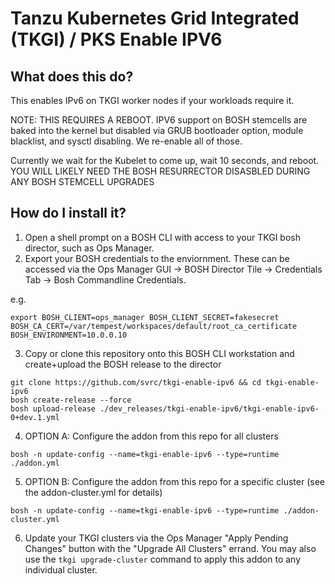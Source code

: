 # Tanzu Kubernetes Grid Integrated (TKGI) / PKS Enable IPV6

## What does this do?

This enables IPv6 on TKGI worker nodes if your workloads require it.  

NOTE: THIS REQUIRES A REBOOT.   IPV6 support on BOSH stemcells are baked into the kernel but disabled
via GRUB bootloader option, module blacklist, and sysctl disabling.   We re-enable all of those.

Currently we wait for the Kubelet to come up, wait 10 seconds, and reboot.
YOU WILL LIKELY NEED THE BOSH RESURRECTOR DISASBLED DURING ANY BOSH STEMCELL UPGRADES

## How do I install it?

1. Open a shell prompt on a BOSH CLI with access to your TKGI bosh director, such as Ops Manager.
2. Export your BOSH credentials to the enviornment.  These can be accessed via the Ops Manager GUI -> BOSH Director Tile -> Credentials Tab -> Bosh Commandline Credentials.    

e.g.
```
export BOSH_CLIENT=ops_manager BOSH_CLIENT_SECRET=fakesecret BOSH_CA_CERT=/var/tempest/workspaces/default/root_ca_certificate  BOSH_ENVIRONMENT=10.0.0.10
```
3. Copy or clone this repository onto this BOSH CLI workstation and create+upload the BOSH release to the director

```
git clone https://github.com/svrc/tkgi-enable-ipv6 && cd tkgi-enable-ipv6
bosh create-release --force
bosh upload-release ./dev_releases/tkgi-enable-ipv6/tkgi-enable-ipv6-0+dev.1.yml 

```
4. OPTION A:  Configure the addon from this repo for all clusters
```
bosh -n update-config --name=tkgi-enable-ipv6 --type=runtime ./addon.yml
```
5. OPTION B:  Configure the addon from this repo for a specific cluster (see the addon-cluster.yml for details)
```
bosh -n update-config --name=tkgi-enable-ipv6 --type=runtime ./addon-cluster.yml
```
6. Update your TKGI clusters via the Ops Manager "Apply Pending Changes" button with the "Upgrade All Clusters" errand.   You may also use the `tkgi upgrade-cluster` command to apply this addon to any individual cluster.
